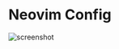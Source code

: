 # Neovim Config

![screenshot](https://user-images.githubusercontent.com/74842863/215404737-28e8c0f8-388a-4bb9-a9e5-f84bda1deba5.png)
